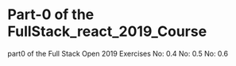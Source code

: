 # Part-0 of the FullStack_react_2019_Course 
part0 of the Full Stack Open 2019
Exercises 
No: 0.4
No: 0.5
No: 0.6
